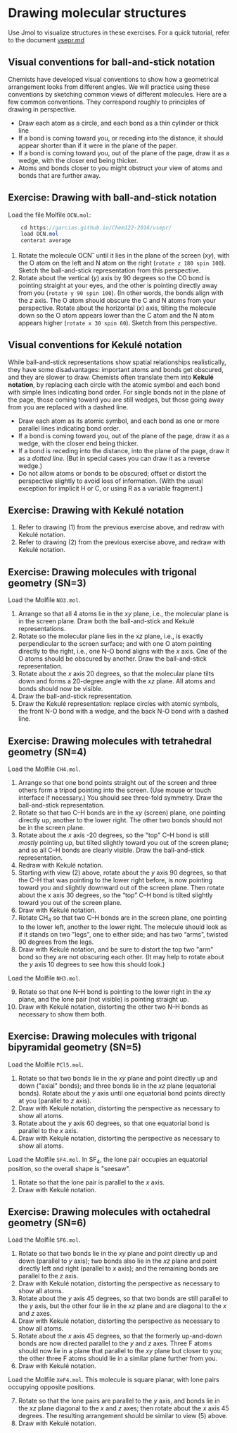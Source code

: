 # Drawing molecular structures

Use Jmol to visualize structures in these exercises. For a quick tutorial, refer to the document [vsepr.md](/vsepr.md)

## Visual conventions for ball-and-stick notation

Chemists have developed visual conventions to show how a geometrical arrangement looks from different angles. We will practice using these conventions by sketching common views of different molecules. Here are a few common conventions. They correspond roughly to principles of drawing in perspective.

- Draw each atom as a circle, and each bond as a thin cylinder or thick line
- If a bond is coming toward you, or receding into the distance, it should appear shorter than if it were in the plane of the paper.
- If a bond is coming toward you, out of the plane of the page, draw it as a wedge, with the closer end being thicker.
- Atoms and bonds closer to you might obstruct your view of atoms and bonds that are further away.


## Exercise: Drawing with ball-and-stick notation

Load the file Molfile `OCN.mol`:

```Java
    cd https://garcias.github.io/Chem122-2016/vsepr/
    load OCN.mol
    centerat average
```

1. Rotate the molecule OCN<sup>–</sup> until it lies in the plane of the screen (*xy*), with the O atom on the left and N atom on the right (`rotate z 180 spin 100`). Sketch the ball-and-stick representation from this perspective.
2. Rotate about the vertical (*y*) axis by 90 degrees so the CO bond is pointing straight at your eyes, and the other is pointing directly away from you (`rotate y 90 spin 100`). (In other words, the bonds align with the *z* axis. The O atom should obscure the C and N atoms from your perspective. Rotate about the horizontal (*x*) axis, tilting the molecule down so the O atom appears lower than the C atom and the N atom appears higher (`rotate x 30 spin 60`). Sketch from this perspective.

## Visual conventions for Kekulé notation

While ball-and-stick representations show spatial relationships realistically, they have some disadvantages: important atoms and bonds get obscured, and they are slower to draw. Chemists often translate them into **Kekulé notation**, by replacing each circle with the atomic symbol and each bond with simple lines indicating bond order. For single bonds not in the plane of the page, those coming toward you are still wedges, but those going away from you are replaced with a dashed line.

- Draw each atom as its atomic symbol, and each bond as one or more parallel lines indicating bond order.
- If a bond is coming toward you, out of the plane of the page, draw it as a wedge, with the closer end being thicker.
- If a bond is receding into the distance, into the plane of the page, draw it as a *dotted line*. (But in special cases you can draw it as a reverse wedge.)
- Do not allow atoms or bonds to be obscured; offset or distort the perspective slightly to avoid loss of information. (With the usual exception for implicit H or C, or using R as a variable fragment.)


## Exercise: Drawing with Kekulé notation

1. Refer to drawing (1) from the previous exercise above, and redraw with Kekulé notation.
2. Refer to drawing (2) from the previous exercise above, and redraw with Kekulé notation.


## Exercise: Drawing molecules with trigonal geometry (SN=3)

Load the Molfile `NO3.mol`.

1. Arrange so that all 4 atoms lie in the *xy* plane, i.e., the molecular plane is in the screen plane. Draw both the ball-and-stick and Kekulé representations.
2. Rotate so the molecular plane lies in the *xz* plane, i.e., is exactly perpendicular to the screen surface; and with one O atom pointing directly to the right, i.e., one N–O bond aligns with the *x* axis. One of the O atoms should be obscured by another. Draw the ball-and-stick representation.
3. Rotate about the *x* axis 20 degrees, so that the molecular plane tilts down and forms a 20-degree angle with the *xz* plane. All atoms and bonds should now be visible. 
4. Draw the ball-and-stick representation.
5. Draw the Kekulé representation: replace circles with atomic symbols, the front N-O bond with a wedge, and the back N-O bond with a dashed line.


## Exercise: Drawing molecules with tetrahedral geometry (SN=4)

Load the Molfile `CH4.mol`.

1. Arrange so that one bond points straight out of the screen and three others form a tripod pointing into the screen. (Use mouse or touch interface if necessary.) You should see three-fold symmetry. Draw the ball-and-stick representation.
2. Rotate so that two C–H bonds are in the *xy* (screen) plane, one pointing directly up, another to the lower right. The other two bonds should not be in the screen plane.
3. Rotate about the *x* axis -20 degrees, so the "top" C–H bond is still *mostly* pointing up, but tilted slightly toward you out of the screen plane; and so all C–H bonds are clearly visible. Draw the ball-and-stick representation.
4. Redraw with Kekulé notation.
5. Starting with view (2) above, rotate about the *y* axis 90 degrees, so that the C–H that was pointing to the lower right before, is now pointing toward you and slightly downward out of the screen plane. Then rotate about the x axis 30 degrees, so the “top” C–H bond is tilted slightly toward you out of the screen plane. 
6. Draw with Kekulé notation.
7. Rotate CH<sub>4</sub> so that two C–H bonds are in the screen plane, one pointing to the lower left, another to the lower right. The molecule should look as if it stands on two "legs", one to either side; and has two “arms”, twisted 90 degrees from the legs.
8. Draw with Kekulé notation, and be sure to distort the top two "arm" bond so they are not obscuring each other. (It may help to rotate about the *y* axis 10 degrees to see how this should look.)

Load the Molfile `NH3.mol`.

9. Rotate so that one N–H bond is pointing to the lower right in the *xy* plane, and the lone pair (not visible) is pointing straight up.
10. Draw with Kekulé notation, distorting the other two N–H bonds as necessary to show them both.


## Exercise: Drawing molecules with trigonal bipyramidal geometry (SN=5)

Load the Molfile `PCl5.mol`.

1. Rotate so that two bonds lie in the *xy* plane and point directly up and down ("axial" bonds); and three bonds lie in the *xz* plane (equatorial bonds). Rotate about the *y* axis until one equatorial bond points directly at you (parallel to *z* axis).
2. Draw with Kekulé notation, distorting the perspective as necessary to show all atoms.
3. Rotate about the *y* axis 60 degrees, so that one equatorial bond is parallel to the *x* axis.
4. Draw with Kekulé notation, distorting the perspective as necessary to show all atoms.

Load the Molfile `SF4.mol`. In SF<sub>4</sub>, the lone pair occupies an equatorial position, so the overall shape is "seesaw".

1. Rotate so that the lone pair is parallel to the *x* axis.
2. Draw with Kekulé notation.

## Exercise: Drawing molecules with octahedral geometry (SN=6)

Load the Molfile `SF6.mol`.

1. Rotate so that two bonds lie in the *xy* plane and point directly up and down (parallel to *y* axis); two bonds also lie in the *xz* plane and point directly left and right (parallel to *x* axis); and the remaining bonds are parallel to the *z* axis. 
2. Draw with Kekulé notation, distorting the perspective as necessary to show all atoms.
3. Rotate about the *y* axis 45 degrees, so that two bonds are still parallel to the *y* axis, but the other four lie in the *xz* plane and are diagonal to the *x* and *z* axes.
4. Draw with Kekulé notation, distorting the perspective as necessary to show all atoms.
5. Rotate about the *x* axis 45 degrees, so that the formerly up-and-down bonds are now directed parallel to the *y* and *z* axes. Three F atoms should now lie in a plane that parallel to the *xy* plane but closer to you; the other three F atoms should lie in a similar plane further from you.
6. Draw with Kekulé notation.

Load the Molfile `XeF4.mol`. This molecule is square planar, with lone pairs occupying opposite positions.

7. Rotate so that the lone pairs are parallel to the *y* axis, and bonds lie in the *xz* plane diagonal to the *x* and *z* axes; then rotate about the *x* axis 45 degrees. The resulting arrangement should be similar to view (5) above. 
8. Draw with Kekulé notation.
